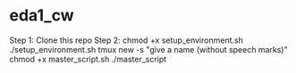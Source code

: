 # eda1_cw
Step 1: Clone this repo
Step 2: 
chmod +x setup_environment.sh
./setup_environment.sh
tmux new -s "give a name (without speech marks)"
chmod +x master_script.sh
./master_script

